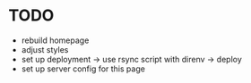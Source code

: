 # TODO

- rebuild homepage
- adjust styles
- set up deployment -> use rsync script with direnv -> deploy
- set up server config for this page
